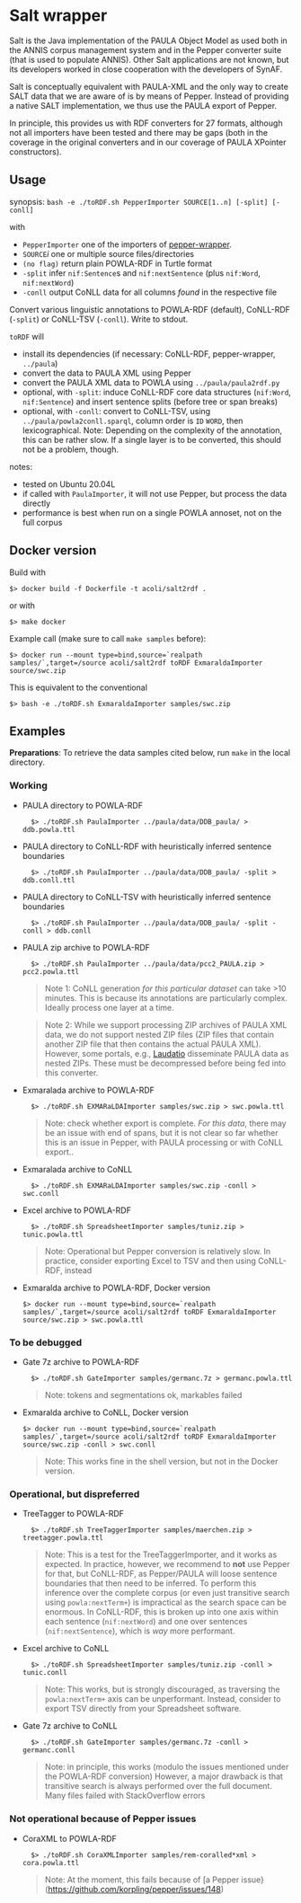 # Salt wrapper

Salt is the Java implementation of the PAULA Object Model as used both in the
ANNIS corpus management system and in the Pepper converter suite (that is used
to populate ANNIS). Other Salt applications are not known, but its developers
worked in close cooperation with the developers of SynAF.

Salt is conceptually equivalent with PAULA-XML and the only way to create SALT
data that we are aware of is by means of Pepper. Instead of providing a native
SALT implementation, we thus use the PAULA export of Pepper.

In principle, this provides us with RDF converters for 27 formats, although not all importers have been tested and there may be gaps (both in the coverage in the original converters and in our coverage of PAULA XPointer constructors).

## Usage

synopsis:
    `bash -e ./toRDF.sh PepperImporter SOURCE[1..n] [-split] [-conll]`

with

  - `PepperImporter` one of the importers of [pepper-wrapper](https://github.com/acoli-repo/pepper-wrapper).
  - `SOURCE`*i* one or multiple source files/directories
  - `(no flag)` return plain POWLA-RDF in Turtle format
  - `-split` infer `nif:Sentence`s and `nif:nextSentence` (plus `nif:Word`, `nif:nextWord`)
  - `-conll` output CoNLL data for all columns *found* in the respective file

Convert various linguistic annotations to POWLA-RDF (default), CoNLL-RDF (`-split`) or CoNLL-TSV (`-conll`). Write to stdout.

`toRDF` will
- install its dependencies (if necessary: CoNLL-RDF, pepper-wrapper, `../paula`)
- convert the data to PAULA XML using Pepper
- convert the PAULA XML data to POWLA using `../paula/paula2rdf.py`
- optional, with `-split`: induce CoNLL-RDF core data structures (`nif:Word`, `nif:Sentence`) and insert sentence splits (before tree or span breaks)
- optional, with `-conll`: convert to CoNLL-TSV, using `../paula/powla2conll.sparql`, column order is `ID` `WORD`, then lexicographical. Note: Depending on the complexity of the annotation, this can be rather slow. If a single layer is to be converted, this should not be a problem, though.

notes:
- tested on Ubuntu 20.04L
- if called with `PaulaImporter`, it will not use Pepper, but process the data directly
- performance is best when run on a single POWLA annoset, not on the full corpus

## Docker version

Build with

    $> docker build -f Dockerfile -t acoli/salt2rdf .

or with

    $> make docker

Example call (make sure to call `make samples` before):

    $> docker run --mount type=bind,source=`realpath samples/`,target=/source acoli/salt2rdf toRDF ExmaraldaImporter source/swc.zip

This is equivalent to the conventional

    $> bash -e ./toRDF.sh ExmaraldaImporter samples/swc.zip

## Examples

**Preparations**: To retrieve the data samples cited below, run `make` in the local directory.

### Working

- PAULA directory to POWLA-RDF

	    $> ./toRDF.sh PaulaImporter ../paula/data/DDB_paula/ > ddb.powla.ttl

- PAULA directory to CoNLL-RDF with heuristically inferred sentence boundaries

	    $> ./toRDF.sh PaulaImporter ../paula/data/DDB_paula/ -split > ddb.conll.ttl

- PAULA directory to CoNLL-TSV with heuristically inferred sentence boundaries

	    $> ./toRDF.sh PaulaImporter ../paula/data/DDB_paula/ -split -conll > ddb.conll

- PAULA zip archive to POWLA-RDF

	    $> ./toRDF.sh PaulaImporter ../paula/data/pcc2_PAULA.zip > pcc2.powla.ttl

  > Note 1: CoNLL generation *for this particular dataset* can take >10 minutes. This is because its annotations are particularly complex. Ideally process one layer at a time.

  > Note 2: While we support processing ZIP archives of PAULA XML data, we do not support nested ZIP files (ZIP files that contain another ZIP file that then contains the actual PAULA XML). However, some portals, e.g., [Laudatio](https://www.laudatio-repository.org/published/24/1) disseminate PAULA data as nested ZIPs. These must be decompressed before being fed into this converter.

- Exmaralada archive to POWLA-RDF

	    $> ./toRDF.sh EXMARaLDAImporter samples/swc.zip > swc.powla.ttl

  > Note: check whether export is complete. *For this data*, there may be an issue with end of spans, but it is not clear so far whether this is an issue in Pepper, with PAULA processing or with CoNLL export..

- Exmaralada archive to CoNLL

	    $> ./toRDF.sh EXMARaLDAImporter samples/swc.zip -conll > swc.conll

- Excel archive to POWLA-RDF

	    $> ./toRDF.sh SpreadsheetImporter samples/tuniz.zip > tunic.powla.ttl

  > Note: Operational but Pepper conversion is relatively slow. In practice, consider exporting Excel to TSV and then using CoNLL-RDF, instead

- Exmaralda archive to POWLA-RDF, Docker version

      $> docker run --mount type=bind,source=`realpath samples/`,target=/source acoli/salt2rdf toRDF ExmaraldaImporter source/swc.zip > swc.powla.ttl

### To be debugged

- Gate 7z archive to POWLA-RDF

	    $> ./toRDF.sh GateImporter samples/germanc.7z > germanc.powla.ttl

  > Note: tokens and segmentations ok, markables failed

- Exmaralda archive to CoNLL, Docker version

      $> docker run --mount type=bind,source=`realpath samples/`,target=/source acoli/salt2rdf toRDF ExmaraldaImporter source/swc.zip -conll > swc.conll

  > Note: This works fine in the shell version, but not in the Docker version.

### Operational, but dispreferred

- TreeTagger to POWLA-RDF

	    $> ./toRDF.sh TreeTaggerImporter samples/maerchen.zip > treetagger.powla.ttl

  > Note: This is a test for the TreeTaggerImporter, and it works as expected. In practice, however, we recommend to **not** use Pepper for that, but CoNLL-RDF, as Pepper/PAULA will loose sentence boundaries that then need to be inferred. To perform this inference over the complete corpus (or even just transitive search using `powla:nextTerm+`) is impractical as the search space can be enormous. In CoNLL-RDF, this is broken up into one axis within each sentence (`nif:nextWord`) and one over sentences (`nif:nextSentence`), which is *way* more performant.

- Excel archive to CoNLL

	    $> ./toRDF.sh SpreadsheetImporter samples/tuniz.zip -conll > tunic.conll

  > Note: This works, but is strongly discouraged, as traversing the `powla:nextTerm+` axis can be unperformant. Instead, consider to export TSV directly from your Spreadsheet software.

- Gate 7z archive to CoNLL

	    $> ./toRDF.sh GateImporter samples/germanc.7z -conll > germanc.conll

  > Note: in principle, this works (modulo the issues mentioned under the POWLA-RDF conversion)
  > However, a major drawback is that transitive search is always performed over the full document.
  > Many files failed with StackOverflow errors

### Not operational because of Pepper issues

- CoraXML to POWLA-RDF

	    $> ./toRDF.sh CoraXMLImporter samples/rem-coralled*xml > cora.powla.ttl

  > Note: At the moment, this fails because of [a Pepper issue}(https://github.com/korpling/pepper/issues/148)
